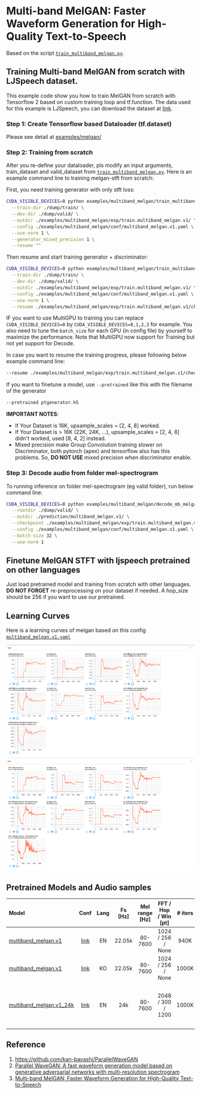 ﻿# Multi-band MelGAN: Faster Waveform Generation for High-Quality Text-to-Speech
Based on the script [`train_multiband_melgan.py`](https://github.com/dathudeptrai/TensorflowTTS/tree/master/examples/multiband_melgan/train_multiband_melgan.py).

## Training Multi-band MelGAN from scratch with LJSpeech dataset.
This example code show you how to train MelGAN from scratch with Tensorflow 2 based on custom training loop and tf.function. The data used for this example is LJSpeech, you can download the dataset at  [link](https://keithito.com/LJ-Speech-Dataset/).

### Step 1: Create Tensorflow based Dataloader (tf.dataset)
Please see detail at [examples/melgan/](https://github.com/dathudeptrai/TensorflowTTS/tree/master/examples/melgan#step-1-create-tensorflow-based-dataloader-tfdataset)

### Step 2: Training from scratch
After you re-define your dataloader, pls modify an input arguments, train_dataset and valid_dataset from [`train_multiband_melgan.py`](https://github.com/dathudeptrai/TensorflowTTS/tree/master/examples/multiband_melgan/train_multiband_melgan.py). Here is an example command line to training melgan-stft from scratch:

First, you need training generator with only stft loss: 

```bash
CUDA_VISIBLE_DEVICES=0 python examples/multiband_melgan/train_multiband_melgan.py \
  --train-dir ./dump/train/ \
  --dev-dir ./dump/valid/ \
  --outdir ./examples/multiband_melgan/exp/train.multiband_melgan.v1/ \
  --config ./examples/multiband_melgan/conf/multiband_melgan.v1.yaml \
  --use-norm 1 \
  --generator_mixed_precision 1 \
  --resume ""
```

Then resume and start training generator + discriminator:

```bash
CUDA_VISIBLE_DEVICES=0 python examples/multiband_melgan/train_multiband_melgan.py \
  --train-dir ./dump/train/ \
  --dev-dir ./dump/valid/ \
  --outdir ./examples/multiband_melgan/exp/train.multiband_melgan.v1/ \
  --config ./examples/multiband_melgan/conf/multiband_melgan.v1.yaml \
  --use-norm 1 \
  --resume ./examples/multiband_melgan/exp/train.multiband_melgan.v1/checkpoints/ckpt-200000
```

IF you want to use MultiGPU to training you can replace `CUDA_VISIBLE_DEVICES=0` by `CUDA_VISIBLE_DEVICES=0,1,2,3` for example. You also need to tune the `batch_size` for each GPU (in config file) by yourself to maximize the performance. Note that MultiGPU now support for Training but not yet support for Decode. 

In case you want to resume the training progress, please following below example command line:

```bash
--resume ./examples/multiband_melgan/exp/train.multiband_melgan.v1/checkpoints/ckpt-100000
```

If you want to finetune a model, use `--pretrained` like this with the filename of the generator
```bash
--pretrained ptgenerator.h5
```

**IMPORTANT NOTES**:

- If Your Dataset is 16K, upsample_scales = [2, 4, 8] worked.
- If Your Dataset is > 16K (22K, 24K, ...), upsample_scales = [2, 4, 8] didn't worked, used [8, 4, 2] instead.
- Mixed precision make Group Convolution training slower on Discriminator, both pytorch (apex) and tensorflow also has this problems. So, **DO NOT USE** mixed precision when discriminator enable.

### Step 3: Decode audio from folder mel-spectrogram
To running inference on folder mel-spectrogram (eg valid folder), run below command line:

```bash
CUDA_VISIBLE_DEVICES=0 python examples/multiband_melgan/decode_mb_melgan.py \
  --rootdir ./dump/valid/ \
  --outdir ./prediction/multiband_melgan.v1/ \
  --checkpoint ./examples/multiband_melgan/exp/train.multiband_melgan.v1/checkpoints/generator-940000.h5 \
  --config ./examples/multiband_melgan/conf/multiband_melgan.v1.yaml \
  --batch-size 32 \
  --use-norm 1
```

## Finetune MelGAN STFT with ljspeech pretrained on other languages
Just load pretrained model and training from scratch with other languages. **DO NOT FORGET** re-preprocessing on your dataset if needed. A hop_size should be 256 if you want to use our pretrained.

## Learning Curves
Here is a learning curves of melgan based on this config [`multiband_melgan.v1.yaml`](https://github.com/dathudeptrai/TensorflowTTS/tree/master/examples/multiband_melgan/conf/multiband_melgan.v1.yaml)

<img src="fig/eval.png" height="300" width="850">

<img src="fig/train.png" height="300" width="850">

## Pretrained Models and Audio samples
| Model                                                                                                          | Conf                                                                                                                        | Lang  | Fs [Hz] | Mel range [Hz] | FFT / Hop / Win [pt] | # iters | Notes |
| :------                                                                                                        | :---:                                                                                                                       | :---: | :----:  | :--------:     | :---------------:    | :-----:   | :-----: |
| [multiband_melgan.v1](https://drive.google.com/drive/folders/1Hg82YnPbX6dfF7DxVs4c96RBaiFbh-cT?usp=sharing)             | [link](https://github.com/tensorspeech/TensorFlowTTS/tree/master/examples/multiband_melgan/conf/multiband_melgan.v1.yaml)          | EN    | 22.05k  | 80-7600        | 1024 / 256 / None    | 940K    |  -|
| [multiband_melgan.v1](https://drive.google.com/drive/folders/199XCXER51PWf_VzUpOwxfY_8XDfeXuZl?usp=sharing)             | [link](https://github.com/dathudeptrai/TensorflowTTS/tree/master/examples/multiband_melgan/conf/multiband_melgan.v1.yaml)          | KO    | 22.05k  | 80-7600        | 1024 / 256 / None    | 1000K    | -|
| [multiband_melgan.v1_24k](https://drive.google.com/drive/folders/14H6Oa8kGxlIhfZZFf6JFzWL5NVHDpKai?usp=sharing)             | [link](https://drive.google.com/file/d/1l2jBwTWVVsRuT5FLDOIDToEhqWBmuCMe/view?usp=sharing)          | EN | 24k  | 80-7600        | 2048 / 300 / 1200    | 1000K    | Converted from [kan-bayashi's model](https://drive.google.com/drive/folders/1jfB15igea6tOQ0hZJGIvnpf3QyNhTLnq?usp=sharing); good universal vocoder|




## Reference

1. https://github.com/kan-bayashi/ParallelWaveGAN
2. [Parallel WaveGAN: A fast waveform generation model based on generative adversarial networks with multi-resolution spectrogram](https://arxiv.org/abs/1910.11480)
3. [Multi-band MelGAN: Faster Waveform Generation for High-Quality Text-to-Speech](https://arxiv.org/abs/2005.05106)
